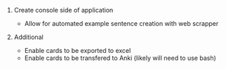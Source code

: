 1. Create console side of application
    - Allow for automated example sentence creation with web scrapper

2. Additional
    - Enable cards to be exported to excel
    - Enable cards to be transfered to Anki (likely will need to use bash)